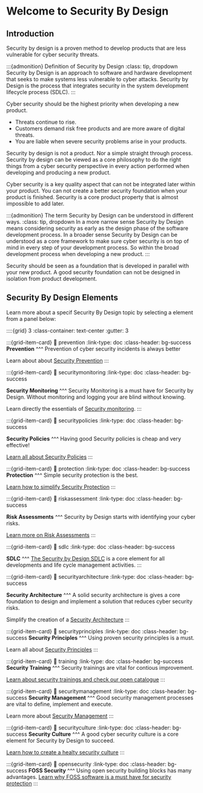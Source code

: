 # Welcome to Security By Design

## Introduction 

Security by design is a proven method to develop products that are less vulnerable for cyber security threats.

:::{admonition} Definition of Security by Design
:class: tip, dropdown
Security by Design is an approach to software and hardware development that seeks to make systems less vulnerable to cyber attacks. Security by Design is the process that integrates security in the system development lifecycle process (SDLC).
:::



Cyber security should be the highest priority when developing a new product. 
* Threats continue to rise.
* Customers demand risk free products and are more aware of digital threats.
* You are liable when severe security problems arise in your products.

Security by design is not a product. Nor a simple straight through process. Security by design can be viewed as a core philosophy to do the right things from a cyber security perspective in every action performed when developing and producing a new product. 

Cyber security is a key quality aspect that can not be integrated later within your product. You can not create a better security foundation when your product is finished. Security is a core product property that is almost impossible to add later. 

:::{admonition} The term Security by Design can be understood in different ways. 
:class: tip, dropdown
 In a more narrow sense Security by Design means considering security as early as the design phase of the software development process. In a broader sense Security by Design can be understood as a core framework to make sure cyber security is on top of mind in every step of your development process. So within the broad development process when developing a new product.
:::


Security should be seen as a foundation that is developed in parallel with your new product. A good security foundation can not be designed in isolation from product development.


## Security By Design Elements


Learn more about a specif Security By Design topic by selecting a element from a panel below:


::::{grid} 3
:class-container: text-center
:gutter: 3

:::{grid-item-card}
:link: prevention
:link-type: doc
:class-header: bg-success
**Prevention**
^^^
Prevention of cyber security incidents is always better 

Learn about about [Security Prevention](prevention)
:::

:::{grid-item-card}
:link: securitymonitoring
:link-type: doc
:class-header: bg-success

**Security Monitoring**
^^^
Security Monitoring is a must have for Security by Design. Without monitoring and logging your are blind without knowing.


Learn directly the essentials of [Security monitoring](securitymonitoring). 
:::

:::{grid-item-card}
:link: securitypolicies
:link-type: doc
:class-header: bg-success

**Security Policies**
^^^
Having good Security policies is cheap and very effective!

[Learn all about Security Policies](securitypolicies)
:::


:::{grid-item-card}
:link: protection
:link-type: doc
:class-header: bg-success
**Protection**
^^^
Simple security protection is the best. 

[Learn how to simplify Security Protection](protection)
:::

:::{grid-item-card}
:link: riskassessment
:link-type: doc
:class-header: bg-success

**Risk Assessments**
^^^
Security by Design starts with identifying your cyber risks.

[Learn more on Risk Assessments](riskassessment)
:::

:::{grid-item-card}
:link: sdlc
:link-type: doc
:class-header: bg-success

**SDLC**
^^^
[The Security by Design SDLC](sdlc) is a core element for all developments and life cycle management activities.
:::

:::{grid-item-card}
:link: securityarchitecture
:link-type: doc
:class-header: bg-success

**Security Architecture**
^^^
A solid security architecture is gives a core foundation to design and implement a solution that reduces cyber security risks.

Simplify the creation of a [Security Architecture](securityarchitecture)
:::

:::{grid-item-card}
:link: securityprinciples
:link-type: doc
:class-header: bg-success
**Security Principles**
^^^
Using proven security principles is a must. 


Learn all about [Security Principles](securityprinciples)
:::

:::{grid-item-card}
:link: training
:link-type: doc
:class-header: bg-success
**Security Training**
^^^
Security trainings are vital for contious improvement.

[Learn about security trainings and check our open catalogue](training)
:::


:::{grid-item-card}
:link: securitymanagement
:link-type: doc
:class-header: bg-success
**Security Management**
^^^
Good security management processes are vital to define, implement and execute.

Learn more about [Security Management](securitymanagement)
:::

:::{grid-item-card}
:link: securityculture
:link-type: doc
:class-header: bg-success
**Security Culture**
^^^
A good cyber security culture is a core element for Security by Design to succeed. 

[Learn how to create a healty security culture](securityculture)
:::

:::{grid-item-card}
:link: opensecurity
:link-type: doc
:class-header: bg-success
**FOSS Security**
^^^
Using open security building blocks has many advantages.
[Learn why FOSS software is a must have for security protection](opensecurity)
:::
